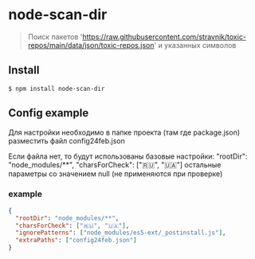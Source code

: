 # node-scan-dir

> Поиск пакетов 'https://raw.githubusercontent.com/stravnik/toxic-repos/main/data/json/toxic-repos.json' и указанных символов

## Install

```
$ npm install node-scan-dir
```

## Config example

Для настройки необходимо в папке проекта (там где package.json) разместить файл config24feb.json

Если файла нет, то будут использованы базовые настройки:
"rootDir": "node_modules/\*\*",
"charsForCheck": ["🇷🇺", "🇺🇦"]
остальные параметры со значением null (не применяются при проверке)

### example

```json
{
  "rootDir": "node_modules/**",
  "charsForCheck": ["🇷🇺", "🇺🇦"],
  "ignorePatterns": ["node_modules/es5-ext/_postinstall.js"],
  "extraPaths": ["config24feb.json"]
}
```
